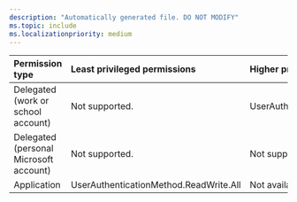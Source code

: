 ```yaml
---
description: "Automatically generated file. DO NOT MODIFY"
ms.topic: include
ms.localizationpriority: medium
---
```


|Permission type|Least privileged permissions|Higher privileged permissions|
|:---|:---|:---|
|Delegated (work or school account)|Not supported.|UserAuthenticationMethod.ReadWrite.All|
|Delegated (personal Microsoft account)|Not supported.|Not supported.|
|Application|UserAuthenticationMethod.ReadWrite.All|Not available.|

